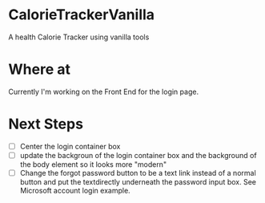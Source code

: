 # CalorieTrackerVanilla
A health Calorie Tracker using vanilla tools

# Where at
Currently I'm working on the Front End for the login page.

# Next Steps
- [ ] Center the login container box
- [ ] update the backgroun of the login container box and the background of the body element so it looks more "modern"
- [ ] Change the forgot password button to be a text link instead of a normal button and put the textdirectly underneath the password input box. See Microsoft account login example.
